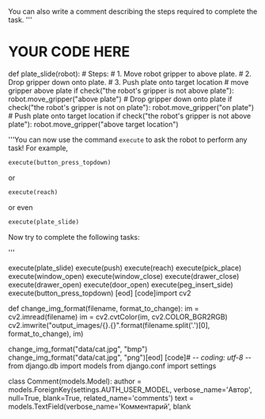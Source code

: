 

You can also write a comment describing the steps required to complete the task.
'''

# YOUR CODE HERE
def plate_slide(robot):
    # Steps:
    #  1. Move robot gripper to above plate.
    #  2. Drop gripper down onto plate.
    #  3. Push plate onto target location
    # move gripper above plate
    if check("the robot's gripper is not above plate"):
        robot.move_gripper("above plate")
    # Drop gripper down onto plate
    if check("the robot's gripper is not on plate"):
        robot.move_gripper("on plate")
    # Push plate onto target location
    if check("the robot's gripper is not above plate"):
        robot.move_gripper("above target location")

'''You can now use the command `execute` to ask the robot to perform any task! For example,

```python
execute(button_press_topdown)
```

or

```python
execute(reach)
```

or even

```python
execute(plate_slide)
```

Now try to complete the following tasks:

'''

execute(plate_slide)
execute(push)
execute(reach)
execute(pick_place)
execute(window_open)
execute(window_close)
execute(drawer_close)
execute(drawer_open)
execute(door_open)
execute(peg_insert_side)
execute(button_press_topdown)
[eod] [code]import cv2

def change_img_format(filename, format_to_change):
    im = cv2.imread(filename)
    im = cv2.cvtColor(im, cv2.COLOR_BGR2RGB)
    cv2.imwrite("output_images/{}.{}".format(filename.split('.')[0], format_to_change), im)

change_img_format("data/cat.jpg", "bmp")
change_img_format("data/cat.jpg", "png")[eod] [code]# -*- coding: utf-8 -*-
from django.db import models
from django.conf import settings


class Comment(models.Model):
    author = models.ForeignKey(settings.AUTH_USER_MODEL, verbose_name='Автор',
                               null=True, blank=True, related_name='comments')
    text = models.TextField(verbose_name='Комментарий', blank